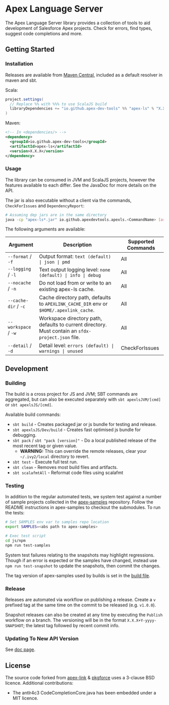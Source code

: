 # Apex Language Server

The Apex Language Server library provides a collection of tools to aid development of Salesforce Apex projects. Check for errors, find types, suggest code completions and more.

## Getting Started

### Installation

Releases are available from [Maven Central](https://central.sonatype.com/), included as a default resolver in maven and sbt.

Scala:

  ```scala
  project.settings(
    // Replace %% with %%% to use ScalaJS build
    libraryDependencies += "io.github.apex-dev-tools" %% "apex-ls" % "X.X.X"
  )
  ```

Maven:

  ```xml
  <!-- In <dependencies/> -->
  <dependency>
    <groupId>io.github.apex-dev-tools</groupId>
    <artifactId>apex-ls</artifactId>
    <version>X.X.X</version>
  </dependency>
  ```

### Usage

The library can be consumed in JVM and ScalaJS projects, however the features available to each differ. See the JavaDoc for more details on the API. <!-- TODO link to hosted javadoc -->

The jar is also executable without a client via the commands, `CheckForIssues` and `DependencyReport`:

  ```sh
  # Assuming dep jars are in the same directory
  java -cp "apex-ls*.jar" io.github.apexdevtools.apexls.<CommandName> [args]
  ```

The following arguments are available:

| Argument             | Description                                                                                        | Supported Commands |
|----------------------|----------------------------------------------------------------------------------------------------|--------------------|
| `--format` / `-f`    | Output format: `text (default) \| json \| pmd`                                                     | All                |
| `--logging` / `-l`   | Text output logging level: `none (default) \| info \| debug`                                       | All                |
| `--nocache` / `-n`   | Do not load from or write to an existing apex-ls cache.                                            | All                |
| `--cache-dir` / `-c` | Cache directory path, defaults to `APEXLINK_CACHE_DIR` env or `$HOME/.apexlink_cache`.             | All                |
| `--workspace` / `-w` | Workspace directory path, defaults to current directory. Must contain an `sfdx-project.json` file. | All                |
| `--detail` / `-d`    | Detail level: `errors (default) \| warnings \| unused`                                             | CheckForIssues     |

## Development

### Building

The build is a cross project for JS and JVM; SBT commands are aggregated, but can also be executed separately with `sbt apexlsJVM/[cmd]` or `sbt apexlsJS/[cmd]`.

Available build commands:

* `sbt build` - Creates packaged jar or js bundle for testing and release.
* `sbt apexlsJS/Dev/build` - Creates fast optimised js bundle for debugging.
* `sbt pack` / `sbt "pack [version]"` - Do a local published release of the most recent tag or given value.
  * **WARNING:** This can override the remote releases, clear your `~/.ivy2/local` directory to revert.
* `sbt test` - Execute full test run.
* `sbt clean` - Removes most build files and artifacts.
* `sbt scalafmtAll` - Reformat code files using scalafmt

### Testing

In addition to the regular automated tests, we system test against a number of sample projects collected in the [apex-samples](https://github.com/apex-dev-tools/apex-samples) repository. Follow the README instructions in apex-samples to checkout the submodules. To run the tests:

  ```sh
  # Set SAMPLES env var to samples repo location
  export SAMPLES=<abs path to apex-samples>

  # Exec test script
  cd js/npm
  npm run test-samples
  ```

System test failures relating to the snapshots may highlight regressions. Though if an error is expected or the samples have changed, instead use `npm run test-snapshot` to update the snapshots, then commit the changes.

The tag version of apex-samples used by builds is set in the [build file](.github/workflows/Build.yml).

### Release

Releases are automated via workflow on publishing a release. Create a `v` prefixed tag at the same time on the commit to be released (e.g. `v1.0.0`).

Snapshot releases can also be created at any time by executing the `Publish` workflow on a branch. The versioning will be in the format `X.X.X+Y-yyyy-SNAPSHOT`; the latest tag followed by recent commit info.

### Updating To New API Version

See [doc page](doc/API_Updates.md).

## License

The source code forked from [apex-link](https://github.com/nawforce/apex-link) & [pkgforce](https://github.com/nawforce/pkgforce) uses a 3-clause BSD licence. Additional contributions:

* The antlr4c3 CodeCompletionCore.java has been embedded under a MIT licence.
